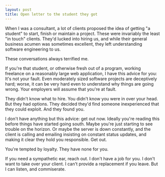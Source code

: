 ```yaml
---
layout: post
title: Open letter to the student they got
---
```


When I was a consultant,
a lot of clients proposed the idea
of getting "a student"
to start, finish or maintain a project.
These were invariably the least "in touch" clients.
They'd lucked into hiring us,
and while their general business acumen was sometimes excellent,
they left understanding software engineering to us.

These conversations always terrified me.

If you're that student,
or otherwise fresh out of a program,
working freelance on a reasonably large web application,
I have this advice for you:
It's not your fault.
Even moderately sized software projects
are deceptively hard;
worse, it can be very hard even to understand why things are going wrong.
Your employers will assume
that you're at fault.

They didn't know what to hire.
You didn't know you were in over your head.
But they had options.
They decided they'd find someone inexperienced
that they could exploit.
And they found you.

I don't have anything but this advice:
get out now.
Ideally you're reading this before
things have started going south.
Maybe you're just starting to see trouble on the horizon.
Or maybe the server is down constantly,
and the client is calling and emailing
insisting on constant status updates,
and making it clear they hold you responsible.
Get out.

You're tempted by loyalty.
They have none for you.

If you need a sympathetic ear,
reach out.
I don't have a job for you.
I don't want to take over your client.
I can't provide a replacement if you leave.
But I can listen,
and commiserate.
